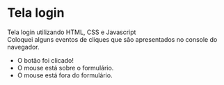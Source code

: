 # Tela login

Tela login utilizando HTML, CSS e Javascript <br>
Coloquei alguns eventos de cliques que são apresentados no console do navegador.
- O botão foi clicado!
- O mouse está sobre o formulário.
- O mouse está fora do formulário.
